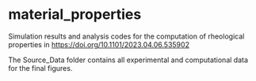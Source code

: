 # material_properties

Simulation results and analysis codes for the computation of rheological properties in https://doi.org/10.1101/2023.04.06.535902

The Source_Data folder contains all experimental and computational data for the final figures.
